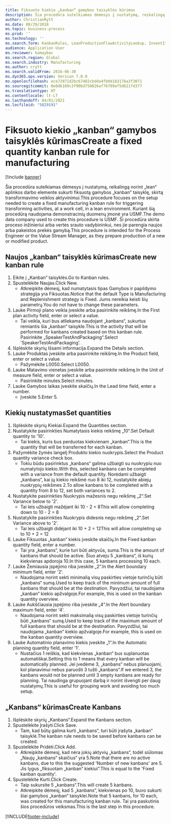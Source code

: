 ```yaml
---
title: Fiksuoto kiekio „kanban“ gamybos taisyklės kūrimas
description: Šia procedūra sutelkiamas dėmesys į nustatymą, reikalingą norint „lean“ aplinkos darbo elemente sukurti fiksuotą gamybos „kanban“ taisyklę, skirtą transformavimo veiklos aktyvinimui.
author: ChristianRytt
ms.date: 08/29/2018
ms.topic: business-process
ms.prod: ''
ms.technology: ''
ms.search.form: KanbanRules, LeanProductionFlowActivityLookup, InventItemIdLookupSimple, UnitOfMeasureLookup, KanbanCreate
audience: Application User
ms.reviewer: kamaybac
ms.search.region: Global
ms.search.industry: Manufacturing
ms.author: crytt
ms.search.validFrom: 2016-06-30
ms.dyn365.ops.version: Version 7.0.0
ms.openlocfilehash: ece72971d2bc67482cbdda4fb0d1b3176a3f3071
ms.sourcegitcommit: 0e8db169c3f90bd750826af76709ef5d621fd377
ms.translationtype: HT
ms.contentlocale: lt-LT
ms.lasthandoff: 04/01/2021
ms.locfileid: "5829191"
---
```

# <a name="create-a-fixed-quantity-kanban-rule-for-manufacturing"></a><span data-ttu-id="a9db5-103">Fiksuoto kiekio „kanban“ gamybos taisyklės kūrimas</span><span class="sxs-lookup"><span data-stu-id="a9db5-103">Create a fixed quantity kanban rule for manufacturing</span></span>

[!include [banner](../../includes/banner.md)]

<span data-ttu-id="a9db5-104">Šia procedūra sutelkiamas dėmesys į nustatymą, reikalingą norint „lean“ aplinkos darbo elemente sukurti fiksuotą gamybos „kanban“ taisyklę, skirtą transformavimo veiklos aktyvinimui.</span><span class="sxs-lookup"><span data-stu-id="a9db5-104">This procedure focuses on the setup needed to create a fixed manufacturing kanban rule for triggering transforming activities, at a work cell, in a lean environment.</span></span> <span data-ttu-id="a9db5-105">Kuriant šią procedūrą naudojama demonstracinių duomenų įmonė yra USMF.</span><span class="sxs-lookup"><span data-stu-id="a9db5-105">The demo data company used to create this procedure is USMF.</span></span> <span data-ttu-id="a9db5-106">Ši procedūra skirta proceso inžinieriui arba vertės srauto vadybininkui, nes jie parengia naujos arba pakeistos prekės gamybą.</span><span class="sxs-lookup"><span data-stu-id="a9db5-106">This procedure is intended for the Process Engineer or the Value Stream Manager, as they prepare production of a new or modified product.</span></span>


## <a name="create-new-kanban-rule"></a><span data-ttu-id="a9db5-107">Naujos „kanban“ taisyklės kūrimas</span><span class="sxs-lookup"><span data-stu-id="a9db5-107">Create new kanban rule</span></span>
1. <span data-ttu-id="a9db5-108">Eikite į „Kanban“ taisyklės.</span><span class="sxs-lookup"><span data-stu-id="a9db5-108">Go to Kanban rules.</span></span>
2. <span data-ttu-id="a9db5-109">Spustelėkite Naujas.</span><span class="sxs-lookup"><span data-stu-id="a9db5-109">Click New.</span></span>
    * <span data-ttu-id="a9db5-110">Atkreipkite dėmesį, kad numatytasis tipas Gamybos ir papildymo strategija yra Fiksuotas.</span><span class="sxs-lookup"><span data-stu-id="a9db5-110">Notice that the default Type is Manufacturing and Replenishment strategy is Fixed.</span></span> <span data-ttu-id="a9db5-111">Jums nereikia keisti šių parametrų.</span><span class="sxs-lookup"><span data-stu-id="a9db5-111">You do not have to change these parameters.</span></span>  
3. <span data-ttu-id="a9db5-112">Lauke Pirmoji plano veikla įveskite arba pasirinkite reikšmę.</span><span class="sxs-lookup"><span data-stu-id="a9db5-112">In the First plan activity field, enter or select a value.</span></span>
    * <span data-ttu-id="a9db5-113">Tai veikla, kuri bus atliekama naudojant „kanbans“, sukurtus remiantis šia „kanban“ taisykle.</span><span class="sxs-lookup"><span data-stu-id="a9db5-113">This is the activity that will be performed for kanbans created based on this kanban rule.</span></span>  <span data-ttu-id="a9db5-114">Pasirinkite „SpeakerTestAndPackaging“.</span><span class="sxs-lookup"><span data-stu-id="a9db5-114">Select 'SpeakerTestAndPackaging'.</span></span>  
4. <span data-ttu-id="a9db5-115">Išplėskite skyrių Išsami informacija.</span><span class="sxs-lookup"><span data-stu-id="a9db5-115">Expand the Details section.</span></span>
5. <span data-ttu-id="a9db5-116">Lauke Produktas įveskite arba pasirinkite reikšmę.</span><span class="sxs-lookup"><span data-stu-id="a9db5-116">In the Product field, enter or select a value.</span></span>
    * <span data-ttu-id="a9db5-117">Pažymėkite L0050.</span><span class="sxs-lookup"><span data-stu-id="a9db5-117">Select L0050.</span></span>  
6. <span data-ttu-id="a9db5-118">Lauke Matavimo vienetas įveskite arba pasirinkite reikšmę.</span><span class="sxs-lookup"><span data-stu-id="a9db5-118">In the Unit of measure field, enter or select a value.</span></span>
    * <span data-ttu-id="a9db5-119">Pasirinkite minutes.</span><span class="sxs-lookup"><span data-stu-id="a9db5-119">Select minutes.</span></span>  
7. <span data-ttu-id="a9db5-120">Lauke Gamybos laikas įveskite skaičių.</span><span class="sxs-lookup"><span data-stu-id="a9db5-120">In the Lead time field, enter a number.</span></span>
    * <span data-ttu-id="a9db5-121">Įveskite 5.</span><span class="sxs-lookup"><span data-stu-id="a9db5-121">Enter 5.</span></span>  

## <a name="set-quantities"></a><span data-ttu-id="a9db5-122">Kiekių nustatymas</span><span class="sxs-lookup"><span data-stu-id="a9db5-122">Set quantities</span></span>
1. <span data-ttu-id="a9db5-123">Išplėskite skyrių Kiekiai.</span><span class="sxs-lookup"><span data-stu-id="a9db5-123">Expand the Quantities section.</span></span>
2. <span data-ttu-id="a9db5-124">Nustatykite pasirinkties Numatytasis kiekis reikšmę „10“.</span><span class="sxs-lookup"><span data-stu-id="a9db5-124">Set Default quantity to '10'.</span></span>
    * <span data-ttu-id="a9db5-125">Tai kiekis, kuris bus perduotas kiekvienam „kanban“.</span><span class="sxs-lookup"><span data-stu-id="a9db5-125">This is the quantity that will be transferred for each kanban.</span></span>  
3. <span data-ttu-id="a9db5-126">Pažymėkite žymės langelį Produkto kiekio nuokrypis.</span><span class="sxs-lookup"><span data-stu-id="a9db5-126">Select the Product quantity variance check box.</span></span>
    * <span data-ttu-id="a9db5-127">Tokiu būdu pasirinktus „kanbans“ galima užbaigti su nuokrypiu nuo numatytojo kiekio.</span><span class="sxs-lookup"><span data-stu-id="a9db5-127">With this, selected kanbans can be completed with a variance from the default quantity.</span></span>  <span data-ttu-id="a9db5-128">Norėdami užbaigti „kanbans“, kai jų kiekio reikšmė nuo 8 iki 12, nustatykite abiejų nuokrypių reikšmes 2.</span><span class="sxs-lookup"><span data-stu-id="a9db5-128">To allow kanbans to be completed with a quantity from 8 to 12, set both variances to 2.</span></span>  
4. <span data-ttu-id="a9db5-129">Nustatykite pasirinkties Nuokrypis mažesnis negu reikšmę „2“.</span><span class="sxs-lookup"><span data-stu-id="a9db5-129">Set Variance below to '2'.</span></span>
    * <span data-ttu-id="a9db5-130">Tai leis užbaigti mažėjant iki 10 - 2 = 8</span><span class="sxs-lookup"><span data-stu-id="a9db5-130">This will allow completing down to 10 - 2 = 8</span></span>  
5. <span data-ttu-id="a9db5-131">Nustatykite pasirinkties Nuokrypis didesnis negu reikšmę „2“.</span><span class="sxs-lookup"><span data-stu-id="a9db5-131">Set Variance above to '2'.</span></span>
    * <span data-ttu-id="a9db5-132">Tai leis užbaigti didėjant iki 10 + 2 = 12</span><span class="sxs-lookup"><span data-stu-id="a9db5-132">This will allow completing up to 10 + 2 = 12</span></span>  
6. <span data-ttu-id="a9db5-133">Lauke Fiksuotas „kanban“ kiekis įveskite skaičių.</span><span class="sxs-lookup"><span data-stu-id="a9db5-133">In the Fixed kanban quantity field, enter a number.</span></span>
    * <span data-ttu-id="a9db5-134">Tai yra „kanbans“, kurie turi būti aktyvūs, suma.</span><span class="sxs-lookup"><span data-stu-id="a9db5-134">This is the amount of kanbans that should be active.</span></span> <span data-ttu-id="a9db5-135">Šiuo atveju 5 „kanbans“, iš kurių kiekvienas apdoroja 10.</span><span class="sxs-lookup"><span data-stu-id="a9db5-135">In this case, 5 kanbans processing 10 each.</span></span>  
7. <span data-ttu-id="a9db5-136">Lauke Žemiausia įspėjimo riba įveskite „2“.</span><span class="sxs-lookup"><span data-stu-id="a9db5-136">In the Alert boundary minimum field, enter '2'.</span></span>
    * <span data-ttu-id="a9db5-137">Naudojama norint sekti minimalią visų paskirties vietoje turinčių būti „kanbans“ sumą.</span><span class="sxs-lookup"><span data-stu-id="a9db5-137">Used to keep track of the minimum amount of full kanbans that should be at the destination.</span></span> <span data-ttu-id="a9db5-138">Pavyzdžiui, tai naudojama „kanban“ kiekio apžvalgoje.</span><span class="sxs-lookup"><span data-stu-id="a9db5-138">For example, this is used on the kanban quantity overview.</span></span>  
8. <span data-ttu-id="a9db5-139">Lauke Aukščiausia įspėjimo riba įveskite „4“.</span><span class="sxs-lookup"><span data-stu-id="a9db5-139">In the Alert boundary maximum field, enter '4'.</span></span>
    * <span data-ttu-id="a9db5-140">Naudojama norint sekti maksimalią visų paskirties vietoje turinčių būti „kanbans“ sumą.</span><span class="sxs-lookup"><span data-stu-id="a9db5-140">Used to keep track of the maximum amount of full kanbans that should be at the destination.</span></span> <span data-ttu-id="a9db5-141">Pavyzdžiui, tai naudojama „kanban“ kiekio apžvalgoje.</span><span class="sxs-lookup"><span data-stu-id="a9db5-141">For example, this is used on the kanban quantity overview.</span></span>  
9. <span data-ttu-id="a9db5-142">Lauke Automatinio planavimo kiekis įveskite „1“.</span><span class="sxs-lookup"><span data-stu-id="a9db5-142">In the Automatic planning quantity field, enter '1'.</span></span>
    * <span data-ttu-id="a9db5-143">Nustačius 1 reiškia, kad kiekvienas „kanban“ bus suplanuotas automatiškai.</span><span class="sxs-lookup"><span data-stu-id="a9db5-143">Setting this to 1 means that every kanban will be automatically planned.</span></span>   <span data-ttu-id="a9db5-144">Jei įvedėme 3, „kanbans“ nebus planuojami, kol planavimui nebus paruošti 3 tušti „kanbans“.</span><span class="sxs-lookup"><span data-stu-id="a9db5-144">If we entered 3, the kanbans would not be planned until 3 empty kanbans are ready for planning.</span></span> <span data-ttu-id="a9db5-145">Tai naudinga grupuojant darbą ir norint išvengti per daug nustatymų.</span><span class="sxs-lookup"><span data-stu-id="a9db5-145">This is useful for grouping work and avoiding too much setup.</span></span>  

## <a name="create-kanbans"></a><span data-ttu-id="a9db5-146">„Kanbans“ kūrimas</span><span class="sxs-lookup"><span data-stu-id="a9db5-146">Create Kanbans</span></span>
1. <span data-ttu-id="a9db5-147">Išplėskite skyrių „Kanbans“.</span><span class="sxs-lookup"><span data-stu-id="a9db5-147">Expand the Kanbans section.</span></span>
2. <span data-ttu-id="a9db5-148">Spustelėkite Įrašyti.</span><span class="sxs-lookup"><span data-stu-id="a9db5-148">Click Save.</span></span>
    * <span data-ttu-id="a9db5-149">Tam, kad būtų galima kurti „kanbans“, turi būti įrašyta „kanban“ taisyklė.</span><span class="sxs-lookup"><span data-stu-id="a9db5-149">The kanban rule needs to be saved before kanbans can be created.</span></span>  
3. <span data-ttu-id="a9db5-150">Spustelėkite Pridėti.</span><span class="sxs-lookup"><span data-stu-id="a9db5-150">Click Add.</span></span>
    * <span data-ttu-id="a9db5-151">Atkreipkite dėmesį, kad nėra jokių aktyvių „kanbans“, todėl siūlomas „Naujų „kanbans“ skaičius“ yra 5.</span><span class="sxs-lookup"><span data-stu-id="a9db5-151">Note that there are no active kanbans, due to this the suggested 'Number of new kanbans' are 5.</span></span> <span data-ttu-id="a9db5-152">Jis lygus „fiksuotam „kanban“ kiekiui“.</span><span class="sxs-lookup"><span data-stu-id="a9db5-152">This is equal to the 'Fixed kanban quantity'.</span></span>  
4. <span data-ttu-id="a9db5-153">Spustelėkite Kurti.</span><span class="sxs-lookup"><span data-stu-id="a9db5-153">Click Create.</span></span>
    * <span data-ttu-id="a9db5-154">Taip sukursite 5 „kanbans“.</span><span class="sxs-lookup"><span data-stu-id="a9db5-154">This will create 5 kanbans.</span></span>  
    * <span data-ttu-id="a9db5-155">Atkreipkite dėmesį, kad 5 „kanbans“, kiekvienas po 10, buvo sukurti šiai gamybos „kanban“ taisyklei.</span><span class="sxs-lookup"><span data-stu-id="a9db5-155">Note that 5 kanbans, for 10 each, was created for this manufacturing kanban rule.</span></span> <span data-ttu-id="a9db5-156">Tai yra paskutinis šios procedūros veiksmas.</span><span class="sxs-lookup"><span data-stu-id="a9db5-156">This is the last step in this procedure.</span></span>  



[!INCLUDE[footer-include](../../../includes/footer-banner.md)]